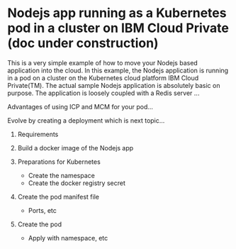 # Nodejs app running as a Kubernetes pod in a cluster on IBM Cloud Private (doc under construction)

This is a very simple example of how to move your Nodejs based application into the cloud. In this example, the Nodejs application is running in a pod on a cluster on the Kubernetes cloud platform IBM Cloud Private(TM). The actual sample Nodejs application is absolutely basic on purpose. The application is loosely coupled with a Redis server ...

Advantages of using ICP and MCM for your pod...

Evolve by creating a deployment which is next topic...

1. Requirements

2. Build a docker image of the Nodejs app

3. Preparations for Kubernetes
   - Create the namespace
   - Create the docker registry secret

4. Create the pod manifest file
   - Ports, etc

5. Create the pod
   - Apply with namespace, etc
